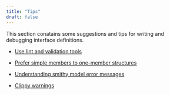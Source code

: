 ```yaml
---
title: "Tips"
draft: false
---
```


This section conatains some suggestions and tips for writing and debugging interface definitions.

- [Use lint and validation tools](./lint-validate/)
 
- [Prefer simple members to one-member structures](./avoid-single-member-structures)

- [Understanding smithy model error messages](./error-messages/)


- [Clippy warnings](./clippy-warnings)